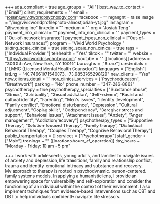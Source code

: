 +++
ada_compliant = true
age_groups = ["All"]
best_way_to_contact = ["Email"]
client_requirements = ""
email = "josiah@vividworldpsychology.com"
facebook = ""
highlight = false
image = "/img/vividworldprofilephoto-almostjosiah-yt.jpg"
instagram = "@wedoingfine"
linkedin = ""
medium = ""
org = "Josiah Teng"
payment_info_clinical = ""
payment_info_non_clinical = ""
payment_types = ["Out-of-network insurance"]
payment_types_non_clinical = ["Out-of-Network Insurances"]
program = "Vivid World Psychology "
sliding_scale_clinical = true
sliding_scale_non_clinical = true
tags = ["Individual Provider "]
telehealth = "Yes"
tiktok = ""
twitter = ""
website = "https://vividworldpsychology.com"
youtube = ""
[[locations]]
address = "303 5th Ave, New York, NY 10016"
boroughs = ["Bronx"]
credentials = ["LMHC (Licensed Mental Health Counselor)"]
languages = ["English"]
latLng = "40.74661071540073, -73.9853765298129"
new_clients = "Yes"
new_clients_detail = ""
non_clinical_services = ["Psychoeducation", "Breathwork"]
parking = "No"
phone_number = "347-286-8862"
psychotherapy = true
psychotherapy_specialties = ["Substance abuse", "Stress", "Spirituality", "Sexual addiction", "Self-esteem", "Racial and cultural identity", "Parenting", "Men's issues", "Identity development", "Family conflict", "Emotional disturbance", "Depression", "Cultural adjustment", "Coping skills", "Codependency", "Caregiver stress and support", "Behavioral issues", "Attachment issues", "Anxiety", "Anger management", "Addiction/recovery"]
psychotherapy_types = ["Supportive Therapy", "Solution-focused Therapy", "Family therapy", "Dialectical Behavioral Therapy", "Couples Therapy", "Cognitive Behavioral Therapy"]
public_transportation = []
services = ["Psychotherapy"]
staff_gender = ["Male"]
trainings = ""
[[locations.hours_of_operation]]
day_hours = "Monday - Friday: 10 am - 5 pm"

+++
I work with adolescents, young adults, and families to navigate issues of anxiety and depression, life transitions, family and relationship conflict, trauma and identity, emotional intimacy and substance and recovery.   
My approach to therapy is rooted in psychodynamic, person-centered, family systems models. In applying a humanistic lens, I provide an empowering space for vulnerability and self-exploration and consider the functioning of an individual within the context of their environment. I also implement techniques from evidence-based interventions such as CBT and DBT to help individuals confidently navigate life stressors.